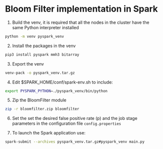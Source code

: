 # Bloom Filter implementation in Spark

1. Build the venv, it is required that all the nodes in the cluster have the same Python interpreter installed
```bash
python -m venv pyspark_venv
```

2. Install the packages in the venv
```bash
pip3 install pyspark mmh3 bitarray
```

3. Export the venv
```bash
venv-pack -o pyspark_venv.tar.gz
```

4. Edit $SPARK_HOME/conf/spark-env.sh to include:
```bash
export PYSPARK_PYTHON=./pyspark_venv/bin/python
```

5. Zip the BloomFilter module
```bash
zip -r bloomfilter.zip bloomfilter
```

6. Set the set the desired false positive rate (p) and the job stage parameters in the configuration file `config.properties`

7. To launch the Spark application use:
```bash
spark-submit --archives pyspark_venv.tar.gz#pyspark_venv main.py
```
